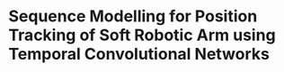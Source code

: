 Sequence Modelling for Position Tracking of Soft Robotic Arm using Temporal Convolutional Networks
====

